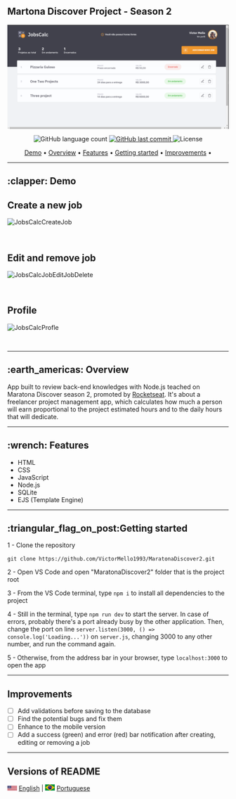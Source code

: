 ## Martona Discover Project - Season 2

<img src="./public/images/to_readme/HomePageDesktop.png" alt="Home page" align="center"/>

<p align="center">
  <img alt="GitHub language count" src="https://img.shields.io/github/languages/count/VictorMello1993/MaratonaDiscover2?color=FF0000">
  
  <a href="https://github.com/VictorMello1993/FlappyBird/commits/master">
    <img alt="GitHub last commit" src="https://img.shields.io/github/last-commit/VictorMello1993/MaratonaDiscover2?color=D3D3D3">
  </a> 
  
  <img alt="License" src="https://img.shields.io/badge/license-MIT-brightgreen">
   <a href="https://github.com/VictorMello1993/MaratonaDiscovery2/stargazers"></a>
</p>

<p align="center">
  <a href="#clapper-demo">Demo</a> •
  <a href="#earth_americas-overview">Overview</a> •
  <a href="#wrench-features">Features</a> •
  <a href="#triangular_flag_on_postcomeçando">Getting started</a> •
  <a href="#improvements">Improvements</a> •    
</p>

---

<h2>:clapper: Demo</h2>

## Create a new job
![JobsCalcCreateJob](https://user-images.githubusercontent.com/35710766/114282945-6db15780-9a1d-11eb-8cdb-6b46b4ae12c3.gif)

</br>

## Edit and remove job
![JobsCalcJobEditJobDelete](https://user-images.githubusercontent.com/35710766/114283097-6fc7e600-9a1e-11eb-81cb-caf740ecde65.gif)

</br>

## Profile
![JobsCalcProfle](https://user-images.githubusercontent.com/35710766/114283112-7eae9880-9a1e-11eb-87dc-d701d029bd34.gif)

</br>

---

<h2>:earth_americas: Overview</h2>
<p>App built to review back-end knowledges with Node.js teached on Maratona Discover season 2, promoted by <a href="https://rocketseat.com.br/"> Rocketseat</a>. It's about a freelancer project management app, which calculates how much a person will earn proportional to the project estimated hours and to the daily hours that will dedicate.</p>

---

<h2>:wrench: Features</h2>
<ul>
  <li>HTML</li>
  <li>CSS</li>
  <li>JavaScript</li>
  <li>Node.js</li>
  <li>SQLite</li>
  <li>EJS (Template Engine)</li>
</ul>

---

<h2>:triangular_flag_on_post:Getting started</h2>

1 - Clone the repository
```
git clone https://github.com/VictorMello1993/MaratonaDiscover2.git
```
2 - Open VS Code and open "MaratonaDiscover2" folder that is the project root 

3 - From the VS Code terminal, type `npm i` to install all dependencies to the project

4 - Still in the terminal, type `npm run dev` to start the server. In case of errors, probably there's a port already busy by the other application. Then, change the port on line ```server.listen(3000, () => console.log('Loading...'))``` on ```server.js```, changing 3000 to any other number, and run the command again.

5 - Otherwise, from the address bar in your browser, type `localhost:3000` to open the app

---

## Improvements
- [ ] Add validations before saving to the database
- [ ] Find the potential bugs and fix them
- [ ] Enhance to the mobile version
- [ ] Add a success (green) and error (red) bar notification after creating, editing or removing a job

---
## Versions of README
<img src="./public/images/to_readme/eua.png" alt="United States flag" width="22px"/> <a href="/README-ENUS.md"> English</a> | <img src="./public/images/to_readme/br.jpg" alt="Brazil flag" width="22px"/> <a href="/README.md"> Portuguese</a>
